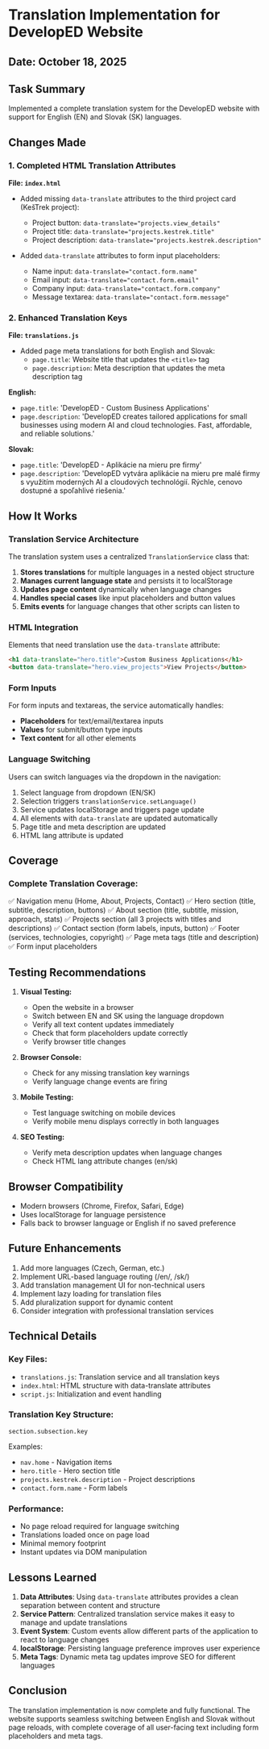 # Translation Implementation for DevelopED Website

## Date: October 18, 2025

## Task Summary
Implemented a complete translation system for the DevelopED website with support for English (EN) and Slovak (SK) languages.

## Changes Made

### 1. Completed HTML Translation Attributes
**File: `index.html`**

- Added missing `data-translate` attributes to the third project card (KešTrek project):
  - Project button: `data-translate="projects.view_details"`
  - Project title: `data-translate="projects.kestrek.title"`
  - Project description: `data-translate="projects.kestrek.description"`

- Added `data-translate` attributes to form input placeholders:
  - Name input: `data-translate="contact.form.name"`
  - Email input: `data-translate="contact.form.email"`
  - Company input: `data-translate="contact.form.company"`
  - Message textarea: `data-translate="contact.form.message"`

### 2. Enhanced Translation Keys
**File: `translations.js`**

- Added page meta translations for both English and Slovak:
  - `page.title`: Website title that updates the `<title>` tag
  - `page.description`: Meta description that updates the meta description tag

**English:**
- `page.title`: 'DevelopED - Custom Business Applications'
- `page.description`: 'DevelopED creates tailored applications for small businesses using modern AI and cloud technologies. Fast, affordable, and reliable solutions.'

**Slovak:**
- `page.title`: 'DevelopED - Aplikácie na mieru pre firmy'
- `page.description`: 'DevelopED vytvára aplikácie na mieru pre malé firmy s využitím moderných AI a cloudových technológií. Rýchle, cenovo dostupné a spoľahlivé riešenia.'

## How It Works

### Translation Service Architecture
The translation system uses a centralized `TranslationService` class that:

1. **Stores translations** for multiple languages in a nested object structure
2. **Manages current language state** and persists it to localStorage
3. **Updates page content** dynamically when language changes
4. **Handles special cases** like input placeholders and button values
5. **Emits events** for language changes that other scripts can listen to

### HTML Integration
Elements that need translation use the `data-translate` attribute:

```html
<h1 data-translate="hero.title">Custom Business Applications</h1>
<button data-translate="hero.view_projects">View Projects</button>
```

### Form Inputs
For form inputs and textareas, the service automatically handles:
- **Placeholders** for text/email/textarea inputs
- **Values** for submit/button type inputs
- **Text content** for all other elements

### Language Switching
Users can switch languages via the dropdown in the navigation:
1. Select language from dropdown (EN/SK)
2. Selection triggers `translationService.setLanguage()`
3. Service updates localStorage and triggers page update
4. All elements with `data-translate` are updated automatically
5. Page title and meta description are updated
6. HTML lang attribute is updated

## Coverage

### Complete Translation Coverage:
✅ Navigation menu (Home, About, Projects, Contact)
✅ Hero section (title, subtitle, description, buttons)
✅ About section (title, subtitle, mission, approach, stats)
✅ Projects section (all 3 projects with titles and descriptions)
✅ Contact section (form labels, inputs, button)
✅ Footer (services, technologies, copyright)
✅ Page meta tags (title and description)
✅ Form input placeholders

## Testing Recommendations

1. **Visual Testing:**
   - Open the website in a browser
   - Switch between EN and SK using the language dropdown
   - Verify all text content updates immediately
   - Check that form placeholders update correctly
   - Verify browser title changes

2. **Browser Console:**
   - Check for any missing translation key warnings
   - Verify language change events are firing

3. **Mobile Testing:**
   - Test language switching on mobile devices
   - Verify mobile menu displays correctly in both languages

4. **SEO Testing:**
   - Verify meta description updates when language changes
   - Check HTML lang attribute changes (en/sk)

## Browser Compatibility
- Modern browsers (Chrome, Firefox, Safari, Edge)
- Uses localStorage for language persistence
- Falls back to browser language or English if no saved preference

## Future Enhancements
1. Add more languages (Czech, German, etc.)
2. Implement URL-based language routing (/en/, /sk/)
3. Add translation management UI for non-technical users
4. Implement lazy loading for translation files
5. Add pluralization support for dynamic content
6. Consider integration with professional translation services

## Technical Details

### Key Files:
- `translations.js`: Translation service and all translation keys
- `index.html`: HTML structure with data-translate attributes
- `script.js`: Initialization and event handling

### Translation Key Structure:
```
section.subsection.key
```

Examples:
- `nav.home` - Navigation items
- `hero.title` - Hero section title
- `projects.kestrek.description` - Project descriptions
- `contact.form.name` - Form labels

### Performance:
- No page reload required for language switching
- Translations loaded once on page load
- Minimal memory footprint
- Instant updates via DOM manipulation

## Lessons Learned

1. **Data Attributes**: Using `data-translate` attributes provides a clean separation between content and structure
2. **Service Pattern**: Centralized translation service makes it easy to manage and update translations
3. **Event System**: Custom events allow different parts of the application to react to language changes
4. **localStorage**: Persisting language preference improves user experience
5. **Meta Tags**: Dynamic meta tag updates improve SEO for different languages

## Conclusion

The translation implementation is now complete and fully functional. The website supports seamless switching between English and Slovak without page reloads, with complete coverage of all user-facing text including form placeholders and meta tags.

